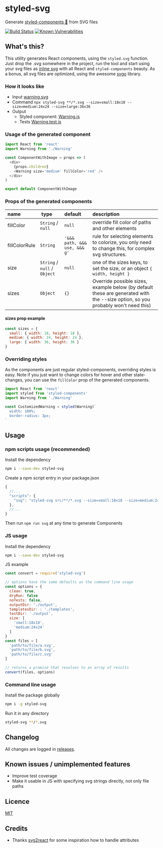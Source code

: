 # styled-svg
Generate [styled-components 💅](https://www.styled-components.com/) from SVG files  
  
[![Build Status](https://travis-ci.com/Scout24-CH/styled-svg.svg?branch=master)](https://travis-ci.com/Scout24-CH/styled-svg)
[![Known Vulnerabilities](https://snyk.io/test/github/scout24-ch/styled-svg/badge.svg)](https://snyk.io/test/github/scout24-ch/styled-svg)

## What's this?
This utility generates React components, using the `styled.svg` function. Just drop the .svg somewhere in the project, run the tool and start using your svg files as [inline svg](http://caniuse.com/#feat=svg-html5) with all React and `styled-components` beauty. As a bonus, all svg files are optimized, using the awesome [svgo](https://github.com/svg/svgo) library.

### How it looks like

- Input [warning.svg](./src/test-images/warning.svg)
- Command `npx styled-svg **/*.svg --size=small:18x18 --size=medium:24x24 --size=large:36x36`
- Output
  - Styled component: [Warning.js](./src/test-images/Warning.js)
  - Tests [Warning.test.js](./src/test-images/Warning.js)

### Usage of the generated component
```js
import React from 'react'
import Warning from './Warning'

const ComponentWithImage = props => (
  <div>
    {props.children}
    <Warning size='medium' fillColor='red' />
  </div>
)

export default ComponentWithImage
```

### Props of the generated components
name | type | default | description
:--- | :--- | :--- | :---
fillColor | `String` / `null` | `null` | override fill color of paths and other elements
fillColorRule | `String` | `'&&& path, &&& use, &&& g'` | rule for selecting elements to colorize, you only need to change this, for complex svg structures.
size | `String` / `null` / `Object` | `null` | one of the sizes keys, to set the size, or an object `{ width, height }`
sizes | `Object` | `{}` | Override  possible sizes, example below (by default these are generated with the --size option, so you probably won't need this) 

#### sizes prop example
```js
const sizes = {
  small: { width: 18, height: 18 },
  medium: { width: 24, height: 24 },
  large: { width: 36, height: 36 }
}
```

### Overriding styles
As the components are just regular styled-components, overriding styles is easy. Note if you just want to change colors for hover and other state-changes, you can use the `fillColor` prop of the generated components.
```js
import React from 'react'
import styled from 'styled-components'
import Warning from './Warning'

const CustomizedWarning = styled(Warning)`
  width: 100%;
  border-radius: 3px;
`
```

## Usage
### npm scripts usage (recommended)

Install the dependency
```bash
npm i --save-dev styled-svg
```

Create a npm script entry in your package.json
```js
{
  //...
  "scripts": {
    "svg": "styled-svg src/**/*.svg --size=small:18x18 --size=medium:24x24"
  },
  //...
}
```
Then run `npm run svg` at any time to generate Components

### JS usage
Install the dependency
```bash
npm i --save-dev styled-svg
```

JS example
```js
const convert = require('styled-svg')

// options have the same defaults as the command line usage
const options = {
  clean: true,
  dryRun: false
  noTests: false,
  outputDir: './output',
  templatesDir: : './templates',
  testDir: './output',
  size: [
    'small:18x18',
    'medium:24x24'
  ]
}
const files = [
  'path/to/file/a.svg',
  'path/to/file/b.svg',
  'path/to/file/c.svg'
]

// returns a promise that resolves to an array of results
convert(files, options)
```

### Command line usage
Install the package globally
```bash
npm i -g styled-svg
```

Run it in any directory
```bash
styled-svg **/*.svg
```

## Changelog
All changes are logged in [releases](https://github.com/Scout24-CH/styled-svg/releases).


## Known issues / unimplemented features
- Improve test coverage
- Make it usable in JS with specifying svg strings directly, not only file paths

## Licence 
[MIT](LICENSE.md)

## Credits
- Thanks [svg2react](https://www.npmjs.com/package/svg2react) for some inspiration how to handle
attributes
